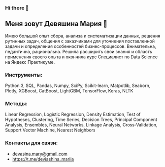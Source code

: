 ### Hi there 👋
## Меня зовут Девяшина Мария 🙋
Имею большой опыт сбора, анализа и систематизации данных, решения рутинных задач, общения с заказчиками для уточнения поставленной задачи и определения особенностей бизнес-процессов. Внимательна, педантична, рациональна. Решила расширить свои знания и область применения своего опыта и окончила курс Специалист по Data Science на Яндекс Практикуме. 
### Инструменты:
Python 3, SQL, Pandas, Numpy, SciPy, Scikit-learn, Matpotlib, Seaborn, Plotly, XGBoost, CatBoost, LightGBM, TensorFlow, Keras, NLTK
### Методы:
Linear Regression, Logistic Regression, Density Estimation, Test of Hypotheses, Clustering, Time Series, Decision Trees, Principal Component Analysis, Ensembles, Neural Networks, Linkage Analysis, Cross-Validation, Support Vector Machine, Nearest Neighbors
### Контакты для связи:
  - devasina.mary@gmail.com
  - https://t.me/deviashina_mariia

<!--
**deviashina-mariia/deviashina-mariia** is a ✨ _special_ ✨ repository because its `README.md` (this file) appears on your GitHub profile.

Here are some ideas to get you started:

- 🔭 I’m currently working on ...
- 🌱 I’m currently learning ...
- 👯 I’m looking to collaborate on ...
- 🤔 I’m looking for help with ...
- 💬 Ask me about ...
- 📫 How to reach me: ...
- 😄 Pronouns: ...
- ⚡ Fun fact: ...
-->
